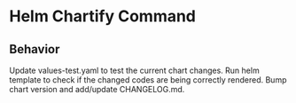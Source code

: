 # Helm Chartify Command

## Behavior

Update values-test.yaml to test the current chart changes.
Run helm template to check if the changed codes are being correctly rendered.
Bump chart version and add/update CHANGELOG.md.
